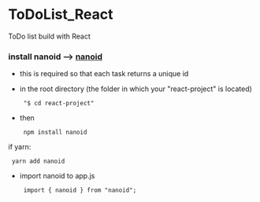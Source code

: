 # ToDoList_React
 ToDo list build with React



### install nanoid --> [nanoid](https://github.com/ai/nanoid)
- this is required so that each task returns a unique id

- in the root directory (the folder in which your "react-project" is located)
   ```
    "$ cd react-project"
   ```

- then 
   ```
    npm install nanoid
   ```

if yarn:
   ```
    yarn add nanoid
   ```

- import nanoid to app.js  
   ```
    import { nanoid } from "nanoid";
   ```

